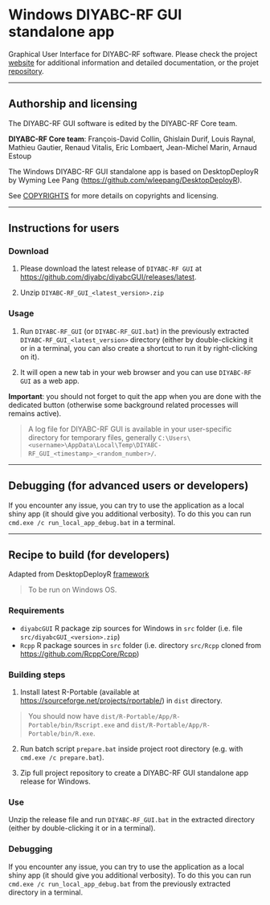 # Windows DIYABC-RF GUI standalone app

Graphical User Interface for DIYABC-RF software. Please check the project [website](https://diyabc.github.io/) for additional information and detailed documentation, or the projet [repository](https://github.com/diyabc/diyabcGUI).

---

## Authorship and licensing

The DIYABC-RF GUI software is edited by the DIYABC-RF Core team.

**DIYABC-RF Core team**: François-David Collin, Ghislain Durif, Louis Raynal, 
Mathieu Gautier, Renaud Vitalis, Eric Lombaert, Jean-Michel Marin, Arnaud Estoup

The Windows DIYABC-RF GUI standalone app is based on DesktopDeployR by Wyming Lee Pang (https://github.com/wleepang/DesktopDeployR).

See [COPYRIGHTS](./COPYRIGHTS) for more details on copyrights and licensing.

---

## Instructions for users

### Download

1. Please download the latest release of `DIYABC-RF GUI` at <https://github.com/diyabc/diyabcGUI/releases/latest>.

2. Unzip `DIYABC-RF_GUI_<latest_version>.zip`

### Usage

1. Run `DIYABC-RF_GUI` (or `DIYABC-RF_GUI.bat`) in the previously extracted `DIYABC-RF_GUI_<latest_version>` directory (either by double-clicking it or in a terminal, you can also create a shortcut to run it by right-clicking on it).

2. It will open a new tab in your web browser and you can use `DIYABC-RF GUI` as a web app.

**Important**: you should not forget to quit the app when you are done with the dedicated button (otherwise some background related processes will remains active).

> A log file for DIYABC-RF GUI is available in your user-specific directory for temporary files, generally `C:\Users\<username>\AppData\Local\Temp\DIYABC-RF_GUI_<timestamp>_<random_number>/`.

---

## Debugging (for advanced users or developers)

If you encounter any issue, you can try to use the application as a local shiny app (it should give you additional verbosity). To do this you can run `cmd.exe /c run_local_app_debug.bat` in a terminal.

---

## Recipe to build (for developers)

Adapted from DesktopDeployR [framework](./DesktopDeployR.md)

> To be run on Windows OS.

### Requirements

- `diyabcGUI` R package zip sources for Windows in `src` folder (i.e. file `src/diyabcGUI_<version>.zip`)
- `Rcpp` R package sources in `src` folder (i.e. directory `src/Rcpp` cloned from https://github.com/RcppCore/Rcpp)

### Building steps

1. Install latest R-Portable (available at https://sourceforge.net/projects/rportable/) in `dist` directory.

> You should now have `dist/R-Portable/App/R-Portable/bin/Rscript.exe` and `dist/R-Portable/App/R-Portable/bin/R.exe`.

2. Run batch script `prepare.bat` inside project root directory (e.g. with `cmd.exe /c prepare.bat`).

3. Zip full project repository to create a DIYABC-RF GUI standalone app release for Windows.

### Use

Unzip the release file and run `DIYABC-RF_GUI.bat` in the extracted directory (either by double-clicking it or in a terminal).

### Debugging

If you encounter any issue, you can try to use the application as a local shiny app (it should give you additional verbosity). To do this you can run `cmd.exe /c run_local_app_debug.bat` from the previously extracted directory in a terminal.

